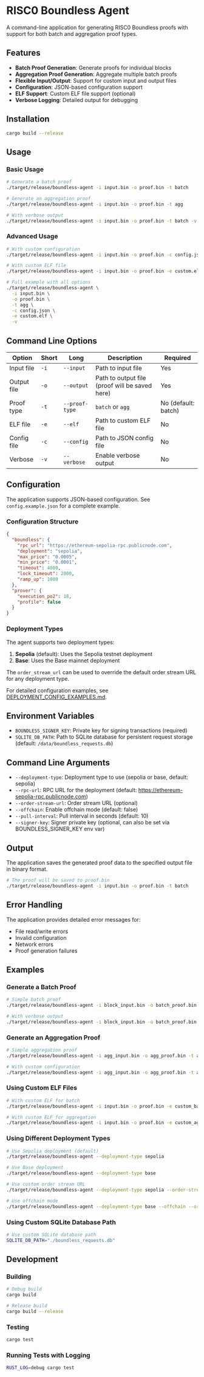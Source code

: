 # RISC0 Boundless Agent

A command-line application for generating RISC0 Boundless proofs with support for both batch and aggregation proof types.

## Features

- **Batch Proof Generation**: Generate proofs for individual blocks
- **Aggregation Proof Generation**: Aggregate multiple batch proofs
- **Flexible Input/Output**: Support for custom input and output files
- **Configuration**: JSON-based configuration support
- **ELF Support**: Custom ELF file support (optional)
- **Verbose Logging**: Detailed output for debugging

## Installation

```bash
cargo build --release
```

## Usage

### Basic Usage

```bash
# Generate a batch proof
./target/release/boundless-agent -i input.bin -o proof.bin -t batch

# Generate an aggregation proof
./target/release/boundless-agent -i input.bin -o proof.bin -t agg

# With verbose output
./target/release/boundless-agent -i input.bin -o proof.bin -t batch -v
```

### Advanced Usage

```bash
# With custom configuration
./target/release/boundless-agent -i input.bin -o proof.bin -c config.json -t batch

# With custom ELF file
./target/release/boundless-agent -i input.bin -o proof.bin -e custom.elf -t batch

# Full example with all options
./target/release/boundless-agent \
  -i input.bin \
  -o proof.bin \
  -t agg \
  -c config.json \
  -e custom.elf \
  -v
```

## Command Line Options

| Option | Short | Long | Description | Required |
|--------|-------|------|-------------|----------|
| Input file | `-i` | `--input` | Path to input file | Yes |
| Output file | `-o` | `--output` | Path to output file (proof will be saved here) | Yes |
| Proof type | `-t` | `--proof-type` | `batch` or `agg` | No (default: batch) |
| ELF file | `-e` | `--elf` | Path to custom ELF file | No |
| Config file | `-c` | `--config` | Path to JSON config file | No |
| Verbose | `-v` | `--verbose` | Enable verbose output | No |

## Configuration

The application supports JSON-based configuration. See `config.example.json` for a complete example.

### Configuration Structure

```json
{
  "boundless": {
    "rpc_url": "https://ethereum-sepolia-rpc.publicnode.com",
    "deployment": "sepolia",
    "max_price": "0.0005",
    "min_price": "0.0001",
    "timeout": 4000,
    "lock_timeout": 2000,
    "ramp_up": 1000
  },
  "prover": {
    "execution_po2": 18,
    "profile": false
  }
}
```

### Deployment Types

The agent supports two deployment types:

1. **Sepolia** (default): Uses the Sepolia testnet deployment
2. **Base**: Uses the Base mainnet deployment

The `order_stream_url` can be used to override the default order stream URL for any deployment type.

For detailed configuration examples, see [DEPLOYMENT_CONFIG_EXAMPLES.md](DEPLOYMENT_CONFIG_EXAMPLES.md).

## Environment Variables

- `BOUNDLESS_SIGNER_KEY`: Private key for signing transactions (required)
- `SQLITE_DB_PATH`: Path to SQLite database for persistent request storage (default: `/data/boundless_requests.db`)

## Command Line Arguments

- `--deployment-type`: Deployment type to use (sepolia or base, default: sepolia)
- `--rpc-url`: RPC URL for the deployment (default: https://ethereum-sepolia-rpc.publicnode.com)
- `--order-stream-url`: Order stream URL (optional)
- `--offchain`: Enable offchain mode (default: false)
- `--pull-interval`: Pull interval in seconds (default: 10)
- `--signer-key`: Signer private key (optional, can also be set via BOUNDLESS_SIGNER_KEY env var)

## Output

The application saves the generated proof data to the specified output file in binary format.

```bash
# The proof will be saved to proof.bin
./target/release/boundless-agent -i input.bin -o proof.bin -t batch
```

## Error Handling

The application provides detailed error messages for:
- File read/write errors
- Invalid configuration
- Network errors
- Proof generation failures

## Examples

### Generate a Batch Proof

```bash
# Simple batch proof
./target/release/boundless-agent -i block_input.bin -o batch_proof.bin -t batch

# With verbose output
./target/release/boundless-agent -i block_input.bin -o batch_proof.bin -t batch -v
```

### Generate an Aggregation Proof

```bash
# Simple aggregation proof
./target/release/boundless-agent -i agg_input.bin -o agg_proof.bin -t agg

# With custom configuration
./target/release/boundless-agent -i agg_input.bin -o agg_proof.bin -t agg -c my_config.json
```

### Using Custom ELF Files

```bash
# With custom ELF for batch
./target/release/boundless-agent -i input.bin -o proof.bin -e custom_batch.elf -t batch

# With custom ELF for aggregation
./target/release/boundless-agent -i input.bin -o proof.bin -e custom_agg.elf -t agg
```

### Using Different Deployment Types

```bash
# Use Sepolia deployment (default)
./target/release/boundless-agent --deployment-type sepolia

# Use Base deployment
./target/release/boundless-agent --deployment-type base

# Use custom order stream URL
./target/release/boundless-agent --deployment-type sepolia --order-stream-url https://custom-order-stream.com

# Use offchain mode
./target/release/boundless-agent --deployment-type base --offchain --order-stream-url https://offchain-order-stream.com
```

### Using Custom SQLite Database Path

```bash
# Use custom SQLite database path
SQLITE_DB_PATH="./boundless_requests.db"
```

## Development

### Building

```bash
# Debug build
cargo build

# Release build
cargo build --release
```

### Testing

```bash
cargo test
```

### Running Tests with Logging

```bash
RUST_LOG=debug cargo test
``` 